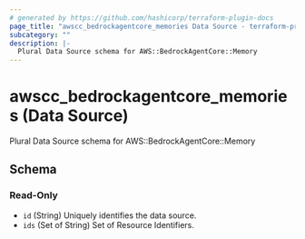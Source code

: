```yaml
---
# generated by https://github.com/hashicorp/terraform-plugin-docs
page_title: "awscc_bedrockagentcore_memories Data Source - terraform-provider-awscc"
subcategory: ""
description: |-
  Plural Data Source schema for AWS::BedrockAgentCore::Memory
---
```


# awscc_bedrockagentcore_memories (Data Source)

Plural Data Source schema for AWS::BedrockAgentCore::Memory



<!-- schema generated by tfplugindocs -->
## Schema

### Read-Only

- `id` (String) Uniquely identifies the data source.
- `ids` (Set of String) Set of Resource Identifiers.
